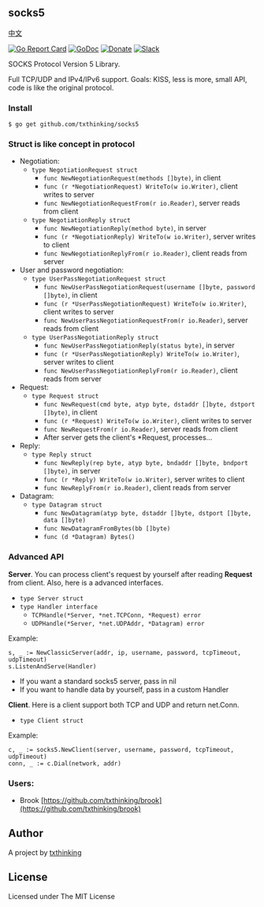 ## socks5

[中文](README_ZH.md)

[![Go Report Card](https://goreportcard.com/badge/github.com/txthinking/socks5)](https://goreportcard.com/report/github.com/txthinking/socks5)
[![GoDoc](https://godoc.org/github.com/txthinking/socks5?status.svg)](https://godoc.org/github.com/txthinking/socks5)
[![Donate](https://img.shields.io/badge/Support-Donate-ff69b4.svg)](https://www.txthinking.com/opensource-support.html)
[![Slack](https://img.shields.io/badge/Join-Slack-ff69b4.svg)](https://docs.google.com/forms/d/e/1FAIpQLSdzMwPtDue3QoezXSKfhW88BXp57wkbDXnLaqokJqLeSWP9vQ/viewform)

SOCKS Protocol Version 5 Library.

Full TCP/UDP and IPv4/IPv6 support.
Goals: KISS, less is more, small API, code is like the original protocol.

### Install
```
$ go get github.com/txthinking/socks5
```

### Struct is like concept in protocol

* Negotiation:
    * `type NegotiationRequest struct`
        * `func NewNegotiationRequest(methods []byte)`, in client
        * `func (r *NegotiationRequest) WriteTo(w io.Writer)`, client writes to server
        * `func NewNegotiationRequestFrom(r io.Reader)`, server reads from client
    * `type NegotiationReply struct`
        * `func NewNegotiationReply(method byte)`, in server
        * `func (r *NegotiationReply) WriteTo(w io.Writer)`, server writes to client
        * `func NewNegotiationReplyFrom(r io.Reader)`, client reads from server
* User and password negotiation:
    * `type UserPassNegotiationRequest struct`
        * `func NewUserPassNegotiationRequest(username []byte, password []byte)`, in client
        * `func (r *UserPassNegotiationRequest) WriteTo(w io.Writer)`, client writes to server
        * `func NewUserPassNegotiationRequestFrom(r io.Reader)`, server reads from client
    * `type UserPassNegotiationReply struct`
        * `func NewUserPassNegotiationReply(status byte)`, in server
        * `func (r *UserPassNegotiationReply) WriteTo(w io.Writer)`, server writes to client
        * `func NewUserPassNegotiationReplyFrom(r io.Reader)`, client reads from server
* Request:
    * `type Request struct`
        * `func NewRequest(cmd byte, atyp byte, dstaddr []byte, dstport []byte)`, in client
        * `func (r *Request) WriteTo(w io.Writer)`, client writes to server
        * `func NewRequestFrom(r io.Reader)`, server reads from client
        * After server gets the client's *Request, processes...
* Reply:
    * `type Reply struct`
        * `func NewReply(rep byte, atyp byte, bndaddr []byte, bndport []byte)`, in server
        * `func (r *Reply) WriteTo(w io.Writer)`, server writes to client
        * `func NewReplyFrom(r io.Reader)`, client reads from server
* Datagram:
    * `type Datagram struct`
        * `func NewDatagram(atyp byte, dstaddr []byte, dstport []byte, data []byte)`
        * `func NewDatagramFromBytes(bb []byte)`
        * `func (d *Datagram) Bytes()`

### Advanced API

**Server**. You can process client's request by yourself after reading **Request** from client. Also, here is a advanced interfaces.

* `type Server struct`
* `type Handler interface`
    * `TCPHandle(*Server, *net.TCPConn, *Request) error`
    * `UDPHandle(*Server, *net.UDPAddr, *Datagram) error`

Example:

```
s, _ := NewClassicServer(addr, ip, username, password, tcpTimeout, udpTimeout)
s.ListenAndServe(Handler)
```

* If you want a standard socks5 server, pass in nil
* If you want to handle data by yourself, pass in a custom Handler

**Client**. Here is a client support both TCP and UDP and return net.Conn.

* `type Client struct`

Example:

```
c, _ := socks5.NewClient(server, username, password, tcpTimeout, udpTimeout)
conn, _ := c.Dial(network, addr)
```

### Users:

 * Brook [https://github.com/txthinking/brook](https://github.com/txthinking/brook)

## Author

A project by [txthinking](https://www.txthinking.com)

## License

Licensed under The MIT License
